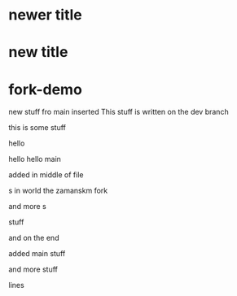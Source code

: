 # newer title

# new title 

# fork-demo


new stuff fro main
inserted 
This stuff is written on the dev branch



this is some stuff

hello

hello
hello
main

added in  middle of file

s in world the zamanskm fork

and  more s

stuff

and on the end

added
main stuff

and  more stuff

lines
